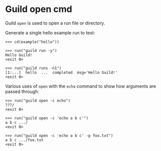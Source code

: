# Guild open cmd

Guild `open` is used to open a run file or directory.

Generate a single hello example run to test:

    >>> cd(example("hello"))

    >>> run("guild run -y")
    Hello Guild!
    <exit 0>

    >>> run("guild runs -n1")
    [1:...]  hello  ...  completed  msg='Hello Guild!'
    <exit 0>

Various uses of `open` with the `echo` command to show how arguments
are passed through:

    >>> run("guild open -c echo")
    ???/
    <exit 0>

    >>> run("guild open -c 'echo a b c'")
    a b c .../
    <exit 0>

    >>> run("guild open -c 'echo a b c' -p foo.txt")
    a b c .../foo.txt
    <exit 0>
